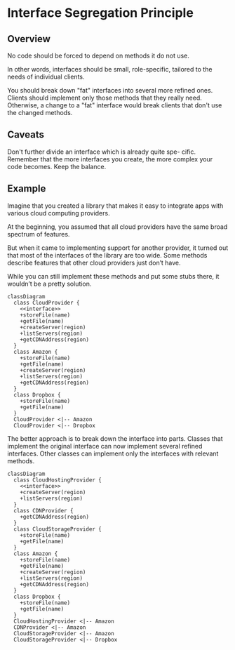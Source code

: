 # Interface Segregation Principle

## Overview

No code should be forced to depend on methods it do not use.

In other words, interfaces should be small, role-specific, tailored to the needs of individual clients.

You should break down "fat" interfaces into several more refined ones. Clients should implement only those methods that they really need. Otherwise, a change to a "fat" interface would break clients that don't use the changed methods.


## Caveats

Don't further divide an interface which is already quite spe- cific. Remember that the more interfaces you create, the more complex your code becomes. Keep the balance.


## Example

Imagine that you created a library that makes it easy to integrate apps with various cloud computing providers.

At the beginning, you assumed that all cloud providers have the same broad spectrum of features.

But when it came to implementing support for another provider, it turned out that most of the interfaces of the library are too wide. Some methods describe features that other cloud providers just don’t have.

While you can still implement these methods and put some stubs there, it wouldn’t be a pretty solution.

```mermaid
classDiagram
  class CloudProvider {
    <<interface>>
    +storeFile(name)
    +getFile(name)
    +createServer(region)
    +listServers(region)
    +getCDNAddress(region)
  }
  class Amazon {
    +storeFile(name)
    +getFile(name)
    +createServer(region)
    +listServers(region)
    +getCDNAddress(region)
  }
  class Dropbox {
    +storeFile(name)
    +getFile(name)
  }
  CloudProvider <|-- Amazon
  CloudProvider <|-- Dropbox
```

The better approach is to break down the interface into parts. Classes that implement the original interface can now implement several refined interfaces. Other classes can implement only the interfaces with relevant methods.

```mermaid
classDiagram
  class CloudHostingProvider {
    <<interface>>
    +createServer(region)
    +listServers(region)
  }
  class CDNProvider {
    +getCDNAddress(region)
  }
  class CloudStorageProvider {
    +storeFile(name)
    +getFile(name)
  }
  class Amazon {
    +storeFile(name)
    +getFile(name)
    +createServer(region)
    +listServers(region)
    +getCDNAddress(region)
  }
  class Dropbox {
    +storeFile(name)
    +getFile(name)
  }
  CloudHostingProvider <|-- Amazon
  CDNProvider <|-- Amazon
  CloudStorageProvider <|-- Amazon
  CloudStorageProvider <|-- Dropbox
```